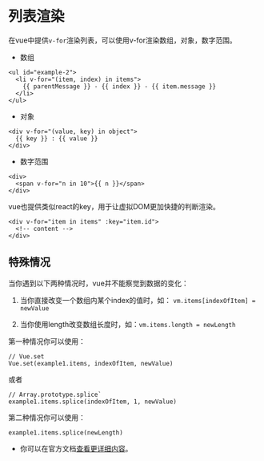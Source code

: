 # 列表渲染

在vue中提供`v-for`渲染列表，可以使用v-for渲染数组，对象，数字范围。

* 数组

```
<ul id="example-2">
  <li v-for="(item, index) in items">
    {{ parentMessage }} - {{ index }} - {{ item.message }}
  </li>
</ul>
```

* 对象

```
<div v-for="(value, key) in object">
  {{ key }} : {{ value }}
</div>
```

* 数字范围

```
<div>
  <span v-for="n in 10">{{ n }}</span>
</div>
```

vue也提供类似react的key，用于让虚拟DOM更加快捷的判断渲染。

```
<div v-for="item in items" :key="item.id">
  <!-- content -->
</div>
```

## 特殊情况

当你遇到以下两种情况时，vue并不能察觉到数据的变化：

1. 当你直接改变一个数组内某个index的值时，如： `vm.items[indexOfItem] = newValue`

2. 当你使用length改变数组长度时，如：`vm.items.length = newLength`


第一种情况你可以使用：

```
// Vue.set
Vue.set(example1.items, indexOfItem, newValue)
```

或者

    // Array.prototype.splice`
    example1.items.splice(indexOfItem, 1, newValue)

第二种情况你可以使用：

```
example1.items.splice(newLength)
```



* 你可以在官方文档[查看更详细内容](http://vuejs.org/guide/syntax.html)。

